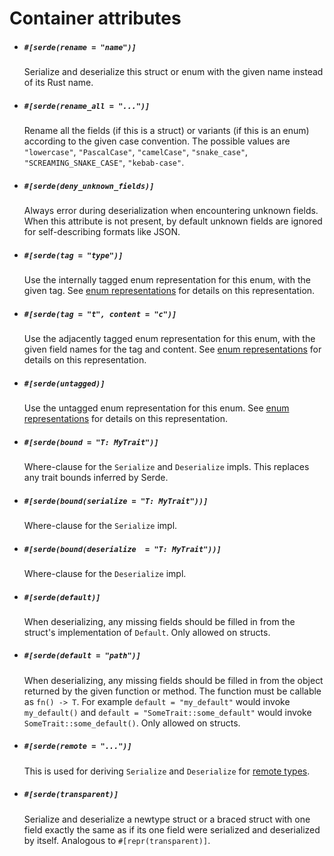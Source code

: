 # Container attributes

- ##### `#[serde(rename = "name")]`

  Serialize and deserialize this struct or enum with the given name instead of
  its Rust name.

- ##### `#[serde(rename_all = "...")]`

  Rename all the fields (if this is a struct) or variants (if this is an enum)
  according to the given case convention. The possible values are `"lowercase"`,
  `"PascalCase"`, `"camelCase"`, `"snake_case"`, `"SCREAMING_SNAKE_CASE"`,
  `"kebab-case"`.

- ##### `#[serde(deny_unknown_fields)]`

  Always error during deserialization when encountering unknown fields. When
  this attribute is not present, by default unknown fields are ignored for
  self-describing formats like JSON.

- ##### `#[serde(tag = "type")]`

  Use the internally tagged enum representation for this enum, with the given
  tag. See [enum representations](enum-representations.md) for details on this
  representation.

- ##### `#[serde(tag = "t", content = "c")]`

  Use the adjacently tagged enum representation for this enum, with the given
  field names for the tag and content. See [enum
  representations](enum-representations.md) for details on this representation.

- ##### `#[serde(untagged)]`

  Use the untagged enum representation for this enum. See [enum
  representations](enum-representations.md) for details on this representation.

- ##### `#[serde(bound = "T: MyTrait")]`

  Where-clause for the `Serialize` and `Deserialize` impls. This replaces any
  trait bounds inferred by Serde.

- ##### `#[serde(bound(serialize = "T: MyTrait"))]`

  Where-clause for the `Serialize` impl.

- ##### `#[serde(bound(deserialize  = "T: MyTrait"))]`

  Where-clause for the `Deserialize` impl.

- ##### `#[serde(default)]`

  When deserializing, any missing fields should be filled in from the struct's
  implementation of `Default`. Only allowed on structs.

- ##### `#[serde(default = "path")]`

  When deserializing, any missing fields should be filled in from the object
  returned by the given function or method. The function must be callable as
  `fn() -> T`. For example `default = "my_default"` would invoke `my_default()`
  and `default = "SomeTrait::some_default"` would invoke
  `SomeTrait::some_default()`. Only allowed on structs.

- ##### `#[serde(remote = "...")]`

  This is used for deriving `Serialize` and `Deserialize` for [remote
  types](remote-derive.md).

- ##### `#[serde(transparent)]`

  Serialize and deserialize a newtype struct or a braced struct with one field
  exactly the same as if its one field were serialized and deserialized by
  itself. Analogous to `#[repr(transparent)]`.
